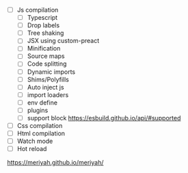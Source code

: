 - [ ] Js compilation
  - [ ] Typescript
  - [ ] Drop labels
  - [ ] Tree shaking
  - [ ] JSX using custom-preact
  - [ ] Minification
  - [ ] Source maps
  - [ ] Code splitting
  - [ ] Dynamic imports
  - [ ] Shims/Polyfills
  - [ ] Auto inject js
  - [ ] import loaders
  - [ ] env define
  - [ ] plugins
  - [ ] support block https://esbuild.github.io/api/#supported
- [ ] Css compilation
- [ ] Html compilation
- [ ] Watch mode
- [ ] Hot reload

https://meriyah.github.io/meriyah/